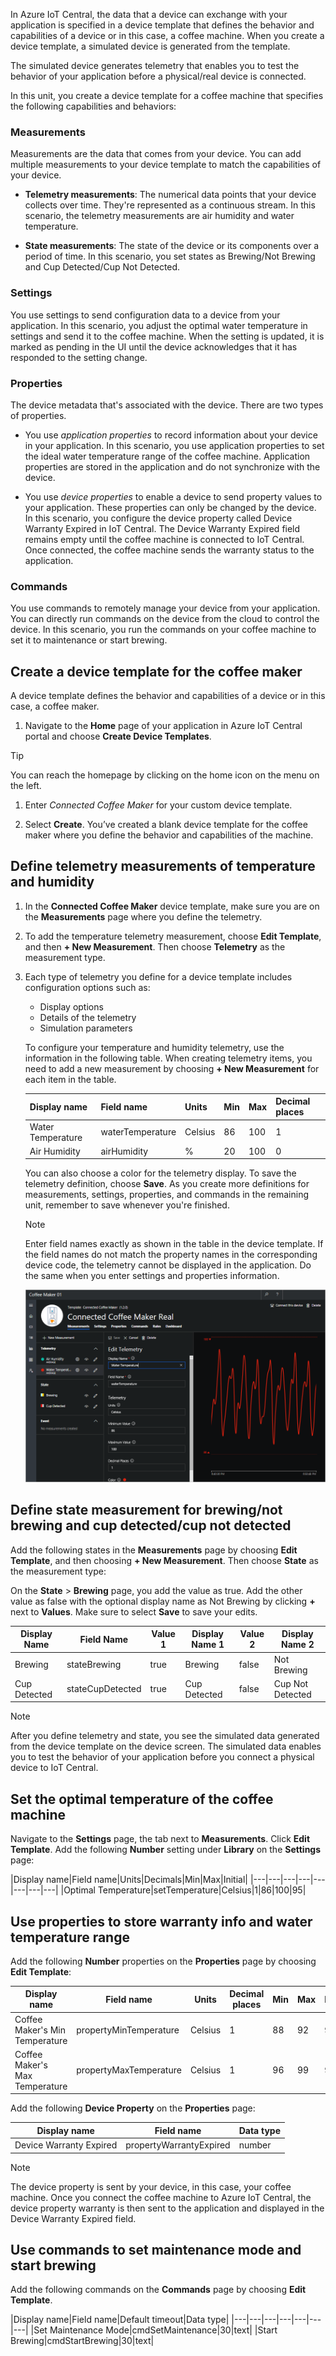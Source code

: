 In Azure IoT Central, the data that a device can exchange with your application is specified in a device template that defines the behavior and capabilities of a device or in this case, a coffee machine. When you create a device template, a simulated device is generated from the template.

The simulated device generates telemetry that enables you to test the behavior of your application before a physical/real device is connected. 

In this unit, you create a device template for a coffee machine that specifies the following capabilities and behaviors:

### Measurements

Measurements are the data that comes from your device. You can add multiple measurements to your device template to match the capabilities of your device.

* **Telemetry measurements**: The numerical data points that your device collects over time. They're represented as a continuous stream. In this scenario, the telemetry measurements are air humidity and water temperature. 

* **State measurements**: The state of the device or its components over a period of time. In this scenario, you set states as Brewing/Not Brewing and Cup Detected/Cup Not Detected.

### Settings

You use settings to send configuration data to a device from your application. In this scenario, you adjust the optimal water temperature in settings and send it to the coffee machine. When the setting is updated, it is marked as pending in the UI until the device acknowledges that it has responded to the setting change.

### Properties

The device metadata that's associated with the device. There are two types of properties.

* You use *application properties* to record information about your device in your application. In this scenario, you use application properties to set the ideal water temperature range of the coffee machine. Application properties are stored in the application and do not synchronize with the device. 

* You use *device properties* to enable a device to send property values to your application. These properties can only be changed by the device. In this scenario, you configure the device property called Device Warranty Expired in IoT Central. The Device Warranty Expired field remains empty until the coffee machine is connected to IoT Central. Once connected, the coffee machine sends the warranty status to the application. 

### Commands

You use commands to remotely manage your device from your application. You can directly run commands on the device from the cloud to control the device. In this scenario, you run the commands on your coffee machine to set it to maintenance or start brewing. 

## Create a device template for the coffee maker
A device template defines the behavior and capabilities of a device or in this case, a coffee maker.

1. Navigate to the **Home** page of your application in Azure IoT Central portal and choose **Create Device Templates**.

> [!TIP]
> You can reach the homepage by clicking on the home icon on the menu on the left.

1. Enter *Connected Coffee Maker* for your custom device template. 
 
1. Select **Create**. You’ve created a blank device template for the coffee maker where you define the behavior and capabilities of the machine. 

## Define telemetry measurements of temperature and humidity
1. In the **Connected Coffee Maker** device template, make sure you are on the **Measurements** page where you define the telemetry. 

1. To add the temperature telemetry measurement, choose **Edit Template**, and then **+ New Measurement**. Then choose **Telemetry** as the measurement type.

1. Each type of telemetry you define for a device template includes configuration options such as:
    * Display options
    * Details of the telemetry
    * Simulation parameters

    To configure your temperature and humidity telemetry, use the information in the following table. When creating telemetry items, you need to add a new measurement by choosing **+ New Measurement** for each item in the table.
    
    |Display name|Field name|Units|Min|Max|Decimal places|
    |---|---|---|---|---|---|
    |Water Temperature|waterTemperature|Celsius|86|100|1|
    |Air Humidity|airHumidity|%|20|100|0|
   
    You can also choose a color for the telemetry display. To save the telemetry definition, choose **Save**. As you create more definitions for measurements, settings, properties, and commands in the remaining unit, remember to save whenever you're finished.  

    > [!NOTE]
    > Enter field names exactly as shown in the table in the device template. If the field names do not match the property names in the corresponding device code, the telemetry cannot be displayed in the application. Do the same when you enter settings and properties information.

    ![Screenshot showing Measurements page of the connected coffee maker device template with water temperature telemetry added on the edit telemetry blade.](../media/2-device-template-a.png)

## Define state measurement for brewing/not brewing and cup detected/cup not detected
Add the following states in the **Measurements** page by choosing **Edit Template**, and then choosing **+ New Measurement**. Then choose **State** as the measurement type:

On the **State** > **Brewing** page, you add the value as true. Add the other value as false with the optional display name as Not Brewing by clicking **+** next to **Values**. Make sure to select **Save** to save your edits.

   |Display Name|Field Name|Value 1|Display Name 1|Value 2|Display Name 2|
   |---|---|---|---|---|---|
   |Brewing|stateBrewing|true|Brewing|false|Not Brewing|
   |Cup Detected|stateCupDetected|true|Cup Detected|false|Cup Not Detected|

> [!NOTE]
> After you define telemetry and state, you see the simulated data generated from the device template on the device screen. The simulated data enables you to test the behavior of your application before you connect a physical device to IoT Central. 

## Set the optimal temperature of the coffee machine
Navigate to the **Settings** page, the tab next to **Measurements**. Click **Edit Template**. Add the following **Number** setting under **Library** on the **Settings** page:

|Display name|Field name|Units|Decimals|Min|Max|Initial|
|---|---|---|---|---|---|---|---|
|Optimal Temperature|setTemperature|Celsius|1|86|100|95|

## Use properties to store warranty info and water temperature range

Add the following **Number** properties on the **Properties** page by choosing **Edit Template**:

|Display name|Field name|Units|Decimal places|Min|Max|Initial
|---|---|---|---|---|---|---|
|Coffee Maker's Min Temperature|propertyMinTemperature|Celsius|1|88|92|90|
|Coffee Maker's Max Temperature|propertyMaxTemperature|Celsius|1|96|99|98| 

Add the following **Device Property** on the **Properties** page:

   |Display name|Field name|Data type|
   |---|---|---|
   |Device Warranty Expired|propertyWarrantyExpired|number|

> [!NOTE]
> The device property is sent by your device, in this case, your coffee machine. Once you connect the coffee machine to Azure IoT Central, the device property warranty is then sent to the application and displayed in the Device Warranty Expired field. 

## Use commands to set maintenance mode and start brewing

Add the following commands on the **Commands** page by choosing **Edit Template**.

|Display name|Field name|Default timeout|Data type|
|---|---|---|---|---|---|---|
|Set Maintenance Mode|cmdSetMaintenance|30|text| 
|Start Brewing|cmdStartBrewing|30|text|